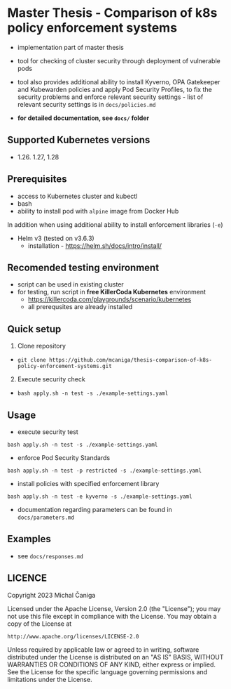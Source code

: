 # Master Thesis - Comparison of k8s policy enforcement systems

- implementation part of master thesis
- tool for checking of cluster security through deployment of vulnerable pods
- tool also provides additional ability to install Kyverno, OPA Gatekeeper and Kubewarden policies and apply Pod Security Profiles, to fix the security problems and enforce relevant security settings - list of relevant security settings is in `docs/policies.md`

- **for detailed documentation, see `docs/` folder**

## Supported Kubernetes versions
- 1.26. 1.27, 1.28

## Prerequisites
- access to Kubernetes cluster and kubectl
- bash
- ability to install pod with `alpine` image from Docker Hub

In addition when using additional ability to install enforcement libraries (`-e`)

- Helm v3 (tested on v3.6.3)
  - installation - https://helm.sh/docs/intro/install/

## Recomended testing environment
- script can be used in existing cluster
- for testing, run script in  **free KillerCoda Kubernetes** environment 
  - https://killercoda.com/playgrounds/scenario/kubernetes
  - all prerequsites are already installed

## Quick setup
1. Clone repository
  - `git clone https://github.com/mcaniga/thesis-comparison-of-k8s-policy-enforcement-systems.git`
2. Execute security check
  - `bash apply.sh -n test -s ./example-settings.yaml`

## Usage
- execute security test
```
bash apply.sh -n test -s ./example-settings.yaml
```
- enforce Pod Security Standards
```
bash apply.sh -n test -p restricted -s ./example-settings.yaml
```
- install policies with specified enforcement library
```
bash apply.sh -n test -e kyverno -s ./example-settings.yaml
```
- documentation regarding parameters can be found in `docs/parameters.md`

## Examples
- see `docs/responses.md`

## LICENCE
Copyright 2023 Michal Čaniga

Licensed under the Apache License, Version 2.0 (the "License");
you may not use this file except in compliance with the License.
You may obtain a copy of the License at

    http://www.apache.org/licenses/LICENSE-2.0

Unless required by applicable law or agreed to in writing, software
distributed under the License is distributed on an "AS IS" BASIS,
WITHOUT WARRANTIES OR CONDITIONS OF ANY KIND, either express or implied.
See the License for the specific language governing permissions and
limitations under the License.

